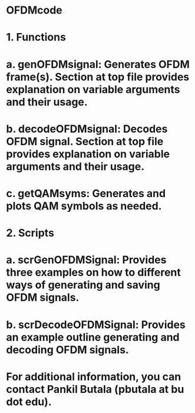 # OFDMcode
# 1. Functions
# a. genOFDMsignal: Generates OFDM frame(s). Section at top file provides explanation on variable arguments and their usage.
# b. decodeOFDMsignal: Decodes OFDM signal. Section at top file provides explanation on variable arguments and their usage.
# c. getQAMsyms: Generates and plots QAM symbols as needed. 
# 
# 2. Scripts
# a. scrGenOFDMSignal: Provides three examples on how to different ways of generating and saving OFDM signals.
# b. scrDecodeOFDMSignal: Provides an example outline generating and decoding OFDM signals.
# 
# For additional information, you can contact Pankil Butala (pbutala at bu dot edu).
